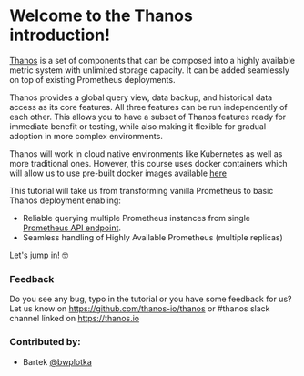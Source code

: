 # Welcome to the Thanos introduction!

[Thanos](https://thanos.io) is a set of components that can be composed into a highly available metric system with unlimited storage capacity.
It can be added seamlessly on top of existing Prometheus deployments.

Thanos provides a global query view, data backup, and historical data access as its core features.
All three features can be run independently of each other. This allows you to have a subset of Thanos features ready for
immediate benefit or testing, while also making it flexible for gradual adoption in more complex environments.

Thanos will work in cloud native environments like Kubernetes as well as more traditional ones. However, this course uses docker
containers which will allow us to use pre-built docker images available [here](https://quay.io/repository/thanos/thanos)

This tutorial will take us from transforming vanilla Prometheus to basic Thanos deployment enabling:

* Reliable querying multiple Prometheus instances from single [Prometheus API endpoint](https://prometheus.io/docs/prometheus/latest/querying/api/#expression-queries).
* Seamless handling of Highly Available Prometheus (multiple replicas)

Let's jump in! 🤓

### Feedback

Do you see any bug, typo in the tutorial or you have some feedback for us?
Let us know on https://github.com/thanos-io/thanos or #thanos slack channel linked on https://thanos.io

### Contributed by:

* Bartek [@bwplotka](https://bwplotka.dev/)